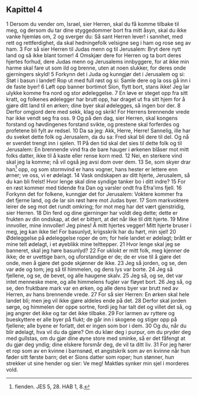 ## Kapittel 4

1 Dersom du vender om, Israel, sier Herren, skal du få komme tilbake til meg, og dersom du tar dine styggedommer bort fra mitt åsyn, skal du ikke vanke hjemløs om,
2 og sverger du: Så sant Herren lever! i sannhet, med rett og rettferdighet, da skal hedningefolk velsigne seg i ham og rose seg av ham.
3 For så sier Herren til Judas menn og til Jerusalem: Bryt dere nytt land og så ikke blant torner!
4 Omskjær dere for Herren og ta bort deres hjertes forhud, dere Judas menn og Jerusalems innbyggere, for at ikke min harme skal fare ut som ild og brenne, uten at noen slukker, for deres onde gjerningers skyld!
5 Forkynn det i Juda og kunngjør det i Jerusalem og si: Støt i basun i landet! Rop ut med full røst og si: Samle dere og la oss gå inn i de faste byer!
6 Løft opp banner bortimot Sion, flytt bort, stans ikke! Jeg lar ulykke komme fra nord og stor ødeleggelse.
7 En løve er steget opp fra sitt kratt, og folkenes ødelegger har brutt opp, har draget ut fra sitt hjem for å gjøre ditt land til en ørken; dine byer skal ødelegges, så ingen bor der.
8 Derfor omgjord dere med sekk, klag og skrik! For Herrens brennende vrede har ikke vendt seg fra oss.
9 Og på den dag, sier Herren, skal kongens forstand og høvdingenes forstand svikte, og prestene skal forferdes og profetene bli fylt av redsel.
10 Da sa jeg: Akk, Herre, Herre! Sannelig, ille har du sveket dette folk og Jerusalem, da du sa: Fred skal bli dere til del. Og nå er sverdet trengt inn i sjelen.
11 På den tid skal det sies til dette folk og til Jerusalem: En brennende vind fra de bare hauger i ørkenen blåser mot mitt folks datter, ikke til å kaste eller rense korn med.
12 Nei, en sterkere vind skal jeg la komme; nå vil også jeg avsi dom over dem.
13 Se, som skyer drar han[^1] opp, og som stormvind er hans vogner, hans hester er lettere enn ørner; ve oss, vi er ødelagt.
14 Vask ondskapen av ditt hjerte, Jerusalem, så du kan bli frelst! Hvor lenge skal dine syndige tanker bo i ditt indre?
15 For en røst kommer med tidende fra Dan og varsler ondt fra Efra'ims fjell.
16 Forkynn det for folkene, kunngjør det for Jerusalem: Voktere kommer fra det fjerne land, og de lar sin røst høre mot Judas byer.
17 Som markvoktere leirer de seg mot det rundt omkring; for mot meg har det vært gjenstridig, sier Herren.
18 Din ferd og dine gjerninger har voldt deg dette; dette er frukten av din ondskap, at det er bittert, at det når like til ditt hjerte.
19 Mine innvoller, mine innvoller! Jeg pines! Å mitt hjertes vegger! Mitt hjerte bruser i meg, jeg kan ikke tie! For basunlyd, krigsskrik har du hørt, min sjel!
20 Ødeleggelse på ødeleggelse roper de om; for hele landet er ødelagt; brått er mine telt ødelagt, i et øyeblikk mine telttepper.
21 Hvor lenge skal jeg se banneret, skal jeg høre basunlyd?
22 For uklokt er mitt folk, meg kjenner de ikke; de er uvettige barn, og uforstandige er de; de er vise til å gjøre det onde, men å gjøre det gode skjønner de ikke.
23 Jeg så jorden, og se, den var øde og tom; jeg så til himmelen, og dens lys var borte.
24 Jeg så fjellene, og se, de bevet, og alle haugene skalv.
25 Jeg så, og se, det var intet menneske mere, og alle himmelens fugler var fløyet bort.
26 Jeg så, og se, den fruktbare mark var en ørken, og alle dens byer var brutt ned av Herren, av hans brennende vrede.
27 For så sier Herren: En ørken skal hele landet bli; men jeg vil ikke gjøre aldeles ende på det.
28 Derfor skal jorden sørge, og himmelen der oppe sortne, fordi jeg har talt det og villet det så, og jeg angrer det ikke og tar det ikke tilbake.
29 For larmen av ryttere og bueskyttere er alle byer på flukt; de går inn i skogene og stiger opp på fjellene; alle byene er forlatt, det er ingen som bor i dem.
30 Og du, når du blir ødelagt, hva vil du da gjøre? Om du klær deg i purpur, om du pryder deg med gullstas, om du gjør dine øyne store med sminke, så er det fåfengt at du gjør deg yndig; dine elskere forsmår deg, de vil ta ditt liv.
31 For jeg hører et rop som av en kvinne i barnsnød, et angstskrik som av en kvinne når hun føder sitt første barn; det er Sions datter som roper; hun stønner, hun strekker ut sine hender og sier: Ve meg! Maktløs synker min sjel i morderes vold.

[^1]:  fienden. JES 5, 28. HAB 1, 8.
